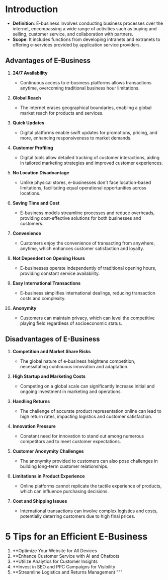 # Introduction
- **Definition**: E-business involves conducting business processes over the internet, encompassing a wide range of activities such as buying and selling, customer service, and collaboration with partners.
- **Scope**: It includes functions from developing intranets and extranets to offering e-services provided by application service providers.

## Advantages of E-Business

1. **24/7 Availability**
   - Continuous access to e-business platforms allows transactions anytime, overcoming traditional business hour limitations.

2. **Global Reach**
   - The internet erases geographical boundaries, enabling a global market reach for products and services.

3. **Quick Updates**
   - Digital platforms enable swift updates for promotions, pricing, and more, enhancing responsiveness to market demands.

4. **Customer Profiling**
   - Digital tools allow detailed tracking of customer interactions, aiding in tailored marketing strategies and improved customer experiences.

5. **No Location Disadvantage**
   - Unlike physical stores, e-businesses don't face location-based limitations, facilitating equal operational opportunities across locations.

6. **Saving Time and Cost**
   - E-business models streamline processes and reduce overheads, providing cost-effective solutions for both businesses and customers.

7. **Convenience**
   - Customers enjoy the convenience of transacting from anywhere, anytime, which enhances customer satisfaction and loyalty.

8. **Not Dependent on Opening Hours**
   - E-businesses operate independently of traditional opening hours, providing constant service availability.

9. **Easy International Transactions**
   - E-business simplifies international dealings, reducing transaction costs and complexity.

10. **Anonymity**
    - Customers can maintain privacy, which can level the competitive playing field regardless of socioeconomic status.

## Disadvantages of E-Business

1. **Competition and Market Share Risks**
   - The global nature of e-business heightens competition, necessitating continuous innovation and adaptation.

2. **High Startup and Marketing Costs**
   - Competing on a global scale can significantly increase initial and ongoing investment in marketing and operations.

3. **Handling Returns**
   - The challenge of accurate product representation online can lead to high return rates, impacting logistics and customer satisfaction.

4. **Innovation Pressure**
   - Constant need for innovation to stand out among numerous competitors and to meet customer expectations.

5. **Customer Anonymity Challenges**
   - The anonymity provided to customers can also pose challenges in building long-term customer relationships.

6. **Limitations in Product Experience**
   - Online platforms cannot replicate the tactile experience of products, which can influence purchasing decisions.

7. **Cost and Shipping Issues**
   - International transactions can involve complex logistics and costs, potentially deterring customers due to high final prices.

# **5 Tips for an Efficient E-Business**

1. **Optimize Your Website for All Devices
2. **Enhance Customer Service with AI and Chatbots
3. **Utilize Analytics for Customer Insights
4. **Invest in SEO and PPC Campaigns for Visibility
5. **Streamline Logistics and Returns Management
"""


